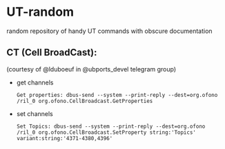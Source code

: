 # UT-random
random repository of handy UT commands with obscure documentation 

## CT (Cell BroadCast):
(courtesy of @lduboeuf in @ubports_devel telegram group)
* get channels
  ```
  Get properties: dbus-send --system --print-reply --dest=org.ofono /ril_0 org.ofono.CellBroadcast.GetProperties 
  ```
* set channels
  ```
  Set Topics: dbus-send --system --print-reply --dest=org.ofono /ril_0 org.ofono.CellBroadcast.SetProperty string:'Topics' variant:string:'4371-4380,4396'
  ```
